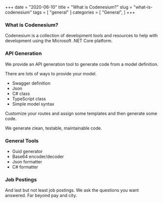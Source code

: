 +++
date = "2020-06-10"
title = "What is Codenesium?"
slug = "what-is-codenesium"
tags = [
    "general"
]
categories = [
    "General",
]
+++

### What is Codenesium?
Codenesium is a collection of development tools and resources to help with development using the Microsoft .NET Core platform. 

### API Generation
We provide an API generation tool to generate code from a model definition. 

There are lots of ways to provide your model.

+ Swagger definition
+ Json
+ C# class
+ TypeScript class
+ Simple model syntax

Customize your routes and assign some templates and then generate some code.

We generate clean, testable, maintainable code.

### General Tools
+ Guid generator
+ Base64 encoder/decoder
+ Json formatter
+ C# formatter

### Job Postings

And last but not least job postings. We ask the questions you want answered. Far beyond pay and city.
